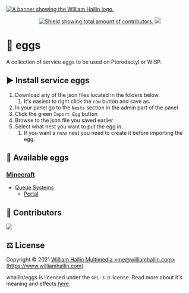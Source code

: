 <!-- HEADER -->
<a href="https://williamhallin.com"><img src="https://raw.githubusercontent.com/whallin/whallin/master/img_header.png" alt="A banner showing the William Hallin logo."></a>

<!-- SHIELDS -->
<p align=center>
  <a href="https://github.com/whallin/eggs/graphs/contributors">
    <img src="https://img.shields.io/github/contributors/whallin/eggs.svg?style=for-the-badge&color=brightgreen" alt="Shield showing total amount of contributors.">
  </a>
  <img src="https://badges.pufler.dev/visits/whallin/eggs?style=for-the-badge">
</p>

<!-- ABOUT -->
# 🥚 eggs
A collection of service eggs to be used on Pterodactyl or WISP. 

<!-- INSTALL -->
## ▶️ Install service eggs
1. Download any of the json files located in the folders below.
   1. It's easiest to right click the `raw` button and save as.
2. In your panel go to the `Nests` section in the admin part of the panel
3. Click the green `Import Egg` button
4. Browse to the json file you saved earlier
5. Select what nest you want to put the egg in.
   1. If you want a new nest you need to create it before importing the egg.

<!-- CREDITS -->
## 🚀 Available eggs
### [Minecraft](/minecraft)
* [Queue Systems](/minecraft/queue-systems)
  * [Portal](/minecraft/queue-systems/portal) 

<!-- CONTRIBUTORS -->
## 🤝 Contributors
<a href="https://github.com/whallin/eggs/graphs/contributors"><img src="https://contrib.rocks/image?repo=whallin/eggs"></a>

<!-- LICENSE -->
## ⚖️ License
Copyright © 2021 [William Hallin Multimedia &lt;me@williamhallin.com&gt; (https://www.williamhallin.com)](https://www.williamhallin.com)

whallin/eggs is licensed under the ``GPL-3.0`` license. Read more about it's meaning and effects [here](https://github.com/whallin/eggs/blob/main/LICENSE).
